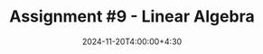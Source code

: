 ---
type: assignment
date: 2024-11-20T4:00:00+4:30
title: 'Assignment #9 - Linear Algebra'
pdf: /static_files/assignments/Assignment9.pdf
#attachment: /static_files/assignments/asg.zip
#solutions: /static_files/assignments/asg_solutions.pdf
due_event: 
    type: due
    date: 2024-11-26T11:59:00+4:30
    description: 'Assignment #9 due'
---